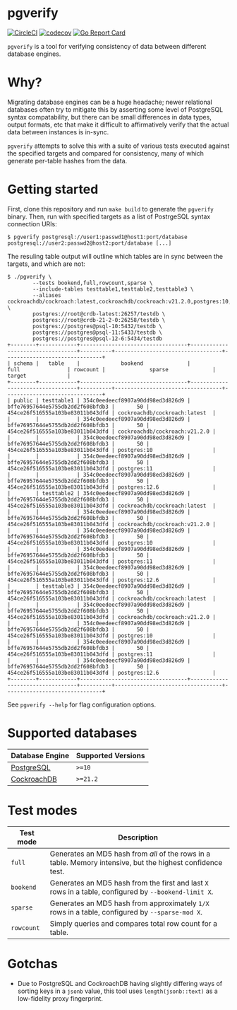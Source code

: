 # pgverify

[![CircleCI](https://dl.circleci.com/status-badge/img/gh/cjfinnell/pgverify/tree/main.svg?style=svg)](https://dl.circleci.com/status-badge/redirect/gh/cjfinnell/pgverify/tree/main)
[![codecov](https://codecov.io/gh/udacity/pgverify/branch/main/graph/badge.svg?token=LsTntCpkUr)](https://codecov.io/gh/udacity/pgverify)
[![Go Report Card](https://goreportcard.com/badge/github.com/cjfinnell/pgverify)](https://goreportcard.com/report/github.com/cjfinnell/pgverify)

`pgverify` is a tool for verifying consistency of data between different database engines.

# Why?

Migrating database engines can be a huge headache; newer relational databases often try to mitigate this by asserting some level of PostgreSQL syntax compatability, but there can be small differences in data types, output formats, etc that make it difficult to affirmatively verify that the actual data between instances is in-sync.

`pgverify` attempts to solve this with a suite of various tests executed against the specified targets and compared for consistency, many of which generate per-table hashes from the data.

# Getting started

First, clone this repository and run `make build` to generate the `pgverify` binary. Then, run with specified targets as a list of PostrgeSQL syntax connection URIs:

```
$ pgverify postgresql://user1:passwd1@host1:port/database postgresql://user2:passwd2@host2:port/database [...]
```

The resuling table output will outline which tables are in sync between the targets, and which are not:

```
$ ./pgverify \
		--tests bookend,full,rowcount,sparse \
		--include-tables testtable1,testtable2,testtable3 \
		--aliases cockroachdb/cockroach:latest,cockroachdb/cockroach:v21.2.0,postgres:10,postgres:11,postgres:12.6 \
		postgres://root@crdb-latest:26257/testdb \
		postgres://root@crdb-21-2-0:26258/testdb \
		postgres://postgres@psql-10:5432/testdb \
		postgres://postgres@psql-11:5433/testdb \
		postgres://postgres@psql-12-6:5434/testdb
+--------+------------+----------------------------------+----------------------------------+----------+----------------------------------+-------------------------------+
| schema |   table    |             bookend              |               full               | rowcount |              sparse              |            target             |
+--------+------------+----------------------------------+----------------------------------+----------+----------------------------------+-------------------------------+
| public | testtable1 | 354c0eedeecf8907a90dd98ed3d826d9 | bffe76957644e5755db2dd2f608bfdb3 |       50 | 454ce26f516555a103be83011b043dfd | cockroachdb/cockroach:latest  |
|        |            | 354c0eedeecf8907a90dd98ed3d826d9 | bffe76957644e5755db2dd2f608bfdb3 |       50 | 454ce26f516555a103be83011b043dfd | cockroachdb/cockroach:v21.2.0 |
|        |            | 354c0eedeecf8907a90dd98ed3d826d9 | bffe76957644e5755db2dd2f608bfdb3 |       50 | 454ce26f516555a103be83011b043dfd | postgres:10                   |
|        |            | 354c0eedeecf8907a90dd98ed3d826d9 | bffe76957644e5755db2dd2f608bfdb3 |       50 | 454ce26f516555a103be83011b043dfd | postgres:11                   |
|        |            | 354c0eedeecf8907a90dd98ed3d826d9 | bffe76957644e5755db2dd2f608bfdb3 |       50 | 454ce26f516555a103be83011b043dfd | postgres:12.6                 |
|        | testtable2 | 354c0eedeecf8907a90dd98ed3d826d9 | bffe76957644e5755db2dd2f608bfdb3 |       50 | 454ce26f516555a103be83011b043dfd | cockroachdb/cockroach:latest  |
|        |            | 354c0eedeecf8907a90dd98ed3d826d9 | bffe76957644e5755db2dd2f608bfdb3 |       50 | 454ce26f516555a103be83011b043dfd | cockroachdb/cockroach:v21.2.0 |
|        |            | 354c0eedeecf8907a90dd98ed3d826d9 | bffe76957644e5755db2dd2f608bfdb3 |       50 | 454ce26f516555a103be83011b043dfd | postgres:10                   |
|        |            | 354c0eedeecf8907a90dd98ed3d826d9 | bffe76957644e5755db2dd2f608bfdb3 |       50 | 454ce26f516555a103be83011b043dfd | postgres:11                   |
|        |            | 354c0eedeecf8907a90dd98ed3d826d9 | bffe76957644e5755db2dd2f608bfdb3 |       50 | 454ce26f516555a103be83011b043dfd | postgres:12.6                 |
|        | testtable3 | 354c0eedeecf8907a90dd98ed3d826d9 | bffe76957644e5755db2dd2f608bfdb3 |       50 | 454ce26f516555a103be83011b043dfd | cockroachdb/cockroach:latest  |
|        |            | 354c0eedeecf8907a90dd98ed3d826d9 | bffe76957644e5755db2dd2f608bfdb3 |       50 | 454ce26f516555a103be83011b043dfd | cockroachdb/cockroach:v21.2.0 |
|        |            | 354c0eedeecf8907a90dd98ed3d826d9 | bffe76957644e5755db2dd2f608bfdb3 |       50 | 454ce26f516555a103be83011b043dfd | postgres:10                   |
|        |            | 354c0eedeecf8907a90dd98ed3d826d9 | bffe76957644e5755db2dd2f608bfdb3 |       50 | 454ce26f516555a103be83011b043dfd | postgres:11                   |
|        |            | 354c0eedeecf8907a90dd98ed3d826d9 | bffe76957644e5755db2dd2f608bfdb3 |       50 | 454ce26f516555a103be83011b043dfd | postgres:12.6                 |
+--------+------------+----------------------------------+----------------------------------+----------+----------------------------------+-------------------------------+
```

See `pgverify --help` for flag configuration options.

# Supported databases

| Database Engine     | Supported Versions |
| ------------------- | ------------------ |
| [PostgreSQL][psql]  | `>=10`             |
| [CockroachDB][crdb] | `>=21.2`           |

# Test modes

| Test mode  | Description                                                                                                 |
| ---------- | ----------------------------------------------------------------------------------------------------------- |
| `full`     | Generates an MD5 hash from *all* of the rows in a table. Memory intensive, but the highest confidence test. |
| `bookend`  | Generates an MD5 hash from the first and last `X` rows in a table, configured by `--bookend-limit X`.       |
| `sparse`   | Generates an MD5 hash from approximately `1/X` rows in a table, configured by `--sparse-mod X`.             |
| `rowcount` | Simply queries and compares total row count for a table.                                                    |

# Gotchas

* Due to PostgreSQL and CockroachDB having slightly differing ways of sorting keys in a `jsonb` value, this tool uses `length(jsonb::text)` as a low-fidelity proxy fingerprint.

<!-- Links -->
[crdb]: https://www.cockroachlabs.com/
[psql]: https://www.postgresql.org/
